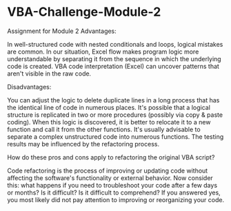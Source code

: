 # VBA-Challenge-Module-2
Assignment for Module 2
Advantages:

In well-structured code with nested conditionals and loops, logical mistakes are common.
In our situation, Excel flow makes program logic more understandable by separating it from the sequence in which the underlying code is created.
VBA code interpretation (Excel) can uncover patterns that aren't visible in the raw code.

Disadvantages:

You can adjust the logic to delete duplicate lines in a long process that has the identical line of code in numerous places.
It's possible that a logical structure is replicated in two or more procedures (possibly via copy & paste coding). When this logic is discovered, it is better to relocate it to a new function and call it from the other functions.
It's usually advisable to separate a complex unstructured code into numerous functions.
The testing results may be influenced by the refactoring process.

How do these pros and cons apply to refactoring the original VBA script?

Code refactoring is the process of improving or updating code without affecting the software's functionality or external behavior. Now consider this: what happens if you need to troubleshoot 
your code after a few days or months? Is it difficult? Is it difficult to comprehend? If you answered yes, you most likely did not pay attention to improving or reorganizing your code.

